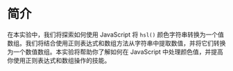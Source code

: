 # 简介

在本实验中，我们将探索如何使用 JavaScript 将 `hsl()` 颜色字符串转换为一个值数组。我们将结合使用正则表达式和数组方法从字符串中提取数值，并将它们转换为一个数值数组。本实验将帮助你了解如何在 JavaScript 中处理颜色值，并提高你使用正则表达式和数组操作的技能。
